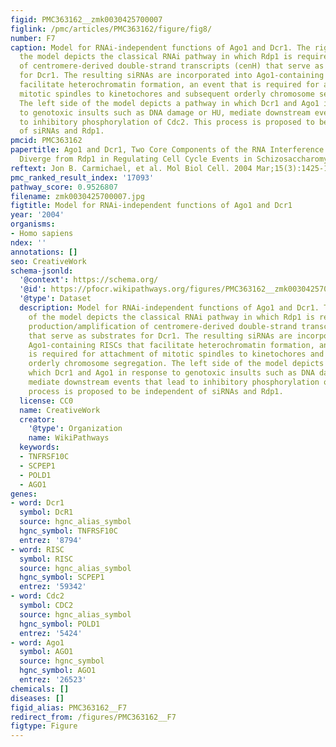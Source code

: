 ```yaml
---
figid: PMC363162__zmk0030425700007
figlink: /pmc/articles/PMC363162/figure/fig8/
number: F7
caption: Model for RNAi-independent functions of Ago1 and Dcr1. The right side of
  the model depicts the classical RNAi pathway in which Rdp1 is required for production/amplification
  of centromere-derived double-strand transcripts (cenH) that serve as substrates
  for Dcr1. The resulting siRNAs are incorporated into Ago1-containing RISCs that
  facilitate heterochromatin formation, an event that is required for attachment of
  mitotic spindles to kinetochores and subsequent orderly chromosome segregation.
  The left side of the model depicts a pathway in which Dcr1 and Ago1 in response
  to genotoxic insults such as DNA damage or HU, mediate downstream events that lead
  to inhibitory phosphorylation of Cdc2. This process is proposed to be independent
  of siRNAs and Rdp1.
pmcid: PMC363162
papertitle: Ago1 and Dcr1, Two Core Components of the RNA Interference Pathway, Functionally
  Diverge from Rdp1 in Regulating Cell Cycle Events in Schizosaccharomyces pombe.
reftext: Jon B. Carmichael, et al. Mol Biol Cell. 2004 Mar;15(3):1425-1435.
pmc_ranked_result_index: '17093'
pathway_score: 0.9526807
filename: zmk0030425700007.jpg
figtitle: Model for RNAi-independent functions of Ago1 and Dcr1
year: '2004'
organisms:
- Homo sapiens
ndex: ''
annotations: []
seo: CreativeWork
schema-jsonld:
  '@context': https://schema.org/
  '@id': https://pfocr.wikipathways.org/figures/PMC363162__zmk0030425700007.html
  '@type': Dataset
  description: Model for RNAi-independent functions of Ago1 and Dcr1. The right side
    of the model depicts the classical RNAi pathway in which Rdp1 is required for
    production/amplification of centromere-derived double-strand transcripts (cenH)
    that serve as substrates for Dcr1. The resulting siRNAs are incorporated into
    Ago1-containing RISCs that facilitate heterochromatin formation, an event that
    is required for attachment of mitotic spindles to kinetochores and subsequent
    orderly chromosome segregation. The left side of the model depicts a pathway in
    which Dcr1 and Ago1 in response to genotoxic insults such as DNA damage or HU,
    mediate downstream events that lead to inhibitory phosphorylation of Cdc2. This
    process is proposed to be independent of siRNAs and Rdp1.
  license: CC0
  name: CreativeWork
  creator:
    '@type': Organization
    name: WikiPathways
  keywords:
  - TNFRSF10C
  - SCPEP1
  - POLD1
  - AGO1
genes:
- word: Dcr1
  symbol: DcR1
  source: hgnc_alias_symbol
  hgnc_symbol: TNFRSF10C
  entrez: '8794'
- word: RISC
  symbol: RISC
  source: hgnc_alias_symbol
  hgnc_symbol: SCPEP1
  entrez: '59342'
- word: Cdc2
  symbol: CDC2
  source: hgnc_alias_symbol
  hgnc_symbol: POLD1
  entrez: '5424'
- word: Ago1
  symbol: AGO1
  source: hgnc_symbol
  hgnc_symbol: AGO1
  entrez: '26523'
chemicals: []
diseases: []
figid_alias: PMC363162__F7
redirect_from: /figures/PMC363162__F7
figtype: Figure
---
```

